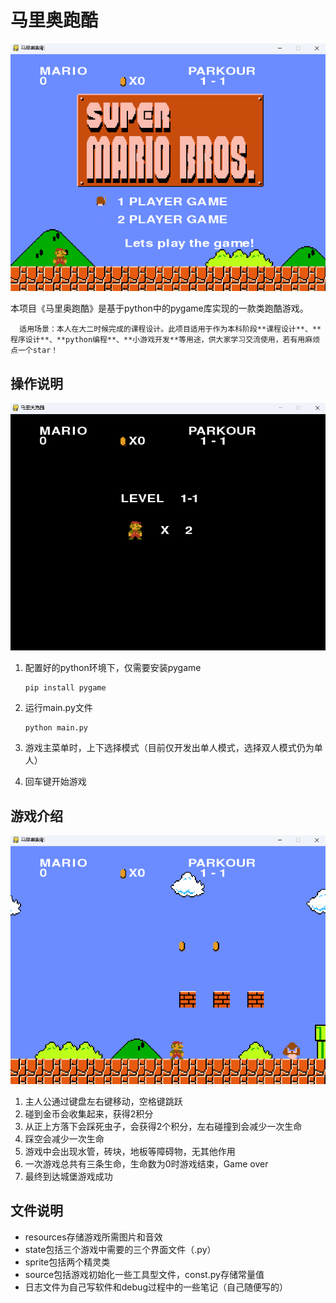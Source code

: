# 马里奥跑酷

![image-20230715224541334](READEME.assets/image-20230715224541334.png)

​	   本项目《马里奥跑酷》是基于python中的pygame库实现的一款类跑酷游戏。

      ​适用场景：本人在大二时候完成的课程设计。此项目适用于作为本科阶段**课程设计**、**程序设计**、**python编程**、**小游戏开发**等用途，供大家学习交流使用，若有用麻烦点一个star！

## 操作说明

![image-20230715224625538](READEME.assets/image-20230715224625538.png)

1. 配置好的python环境下，仅需要安装pygame

   ```
   pip install pygame
   ```

2. 运行main.py文件

   ```
   python main.py
   ```

3. 游戏主菜单时，上下选择模式（目前仅开发出单人模式，选择双人模式仍为单人）

4. 回车键开始游戏

## 游戏介绍

![image-20230715224639781](READEME.assets/image-20230715224639781.png)

1. 主人公通过键盘左右键移动，空格键跳跃
2. 碰到金币会收集起来，获得2积分
3. 从正上方落下会踩死虫子，会获得2个积分，左右碰撞到会减少一次生命
4. 踩空会减少一次生命
5. 游戏中会出现水管，砖块，地板等障碍物，无其他作用
6. 一次游戏总共有三条生命，生命数为0时游戏结束，Game over
7. 最终到达城堡游戏成功

## 文件说明

- resources存储游戏所需图片和音效
- state包括三个游戏中需要的三个界面文件（.py）
- sprite包括两个精灵类
- source包括游戏初始化一些工具型文件，const.py存储常量值
- 日志文件为自己写软件和debug过程中的一些笔记（自己随便写的）


